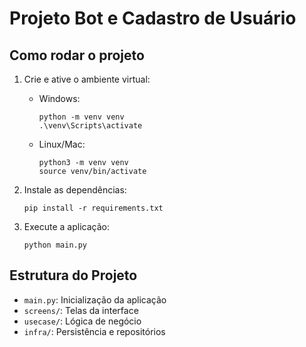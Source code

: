 # Projeto Bot e Cadastro de Usuário

## Como rodar o projeto

1. Crie e ative o ambiente virtual:
   - Windows:
     ```
     python -m venv venv
     .\venv\Scripts\activate
     ```
   - Linux/Mac:
     ```
     python3 -m venv venv
     source venv/bin/activate
     ```

2. Instale as dependências:
   ```
   pip install -r requirements.txt
   ```

3. Execute a aplicação:
   ```
   python main.py
   ```

## Estrutura do Projeto

- `main.py`: Inicialização da aplicação
- `screens/`: Telas da interface
- `usecase/`: Lógica de negócio
- `infra/`: Persistência e repositórios 